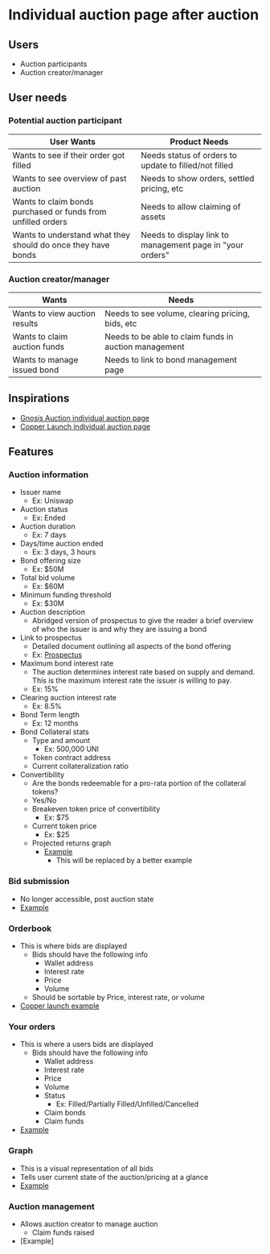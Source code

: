 # Individual auction page after auction

## Users

- Auction participants
- Auction creator/manager

## User needs

### Potential auction participant

| User Wants                                                   | Product Needs                                             |
| ------------------------------------------------------------ | --------------------------------------------------------- |
| Wants to see if their order got filled                       | Needs status of orders to update to filled/not filled     |
| Wants to see overview of past auction                        | Needs to show orders, settled pricing, etc                |
| Wants to claim bonds purchased or funds from unfilled orders | Needs to allow claiming of assets                         |
| Wants to understand what they should do once they have bonds | Needs to display link to management page in "your orders" |

### Auction creator/manager

| Wants                         | Needs                                                 |
| ----------------------------- | ----------------------------------------------------- |
| Wants to view auction results | Needs to see volume, clearing pricing, bids, etc      |
| Wants to claim auction funds  | Needs to be able to claim funds in auction management |
| Wants to manage issued bond   | Needs to link to bond management page                 |

## Inspirations

- [Gnosis Auction individual auction page](https://gnosis-auction.eth.link/#/auction?auctionId=52&chainId=1#topAnchor)
- [Copper Launch individual auction page](https://copperlaunch.com/auctions/0xeedca0c2cba983b718c66094fc8e41f9ed52f82a)

## Features

### Auction information

- Issuer name
  - Ex: Uniswap
- Auction status
  - Ex: Ended
- Auction duration
  - Ex: 7 days
- Days/time auction ended
  - Ex: 3 days, 3 hours
- Bond offering size
  - Ex: \$50M
- Total bid volume
  - Ex: \$60M
- Minimum funding threshold
  - Ex: \$30M
- Auction description
  - Abridged version of prospectus to give the reader a brief overview of who the issuer is and why they are issuing a bond
- Link to prospectus
  - Detailed document outlining all aspects of the bond offering
  - Ex: [Prospectus](https://www.sec.gov/Archives/edgar/data/320193/000119312513184506/d527270d424b2.htm)
- Maximum bond interest rate
  - The auction determines interest rate based on supply and demand. This is the maximum interest rate the issuer is willing to pay.
  - Ex: 15%
- Clearing auction interest rate
  - Ex: 8.5%
- Bond Term length
  - Ex: 12 months
- Bond Collateral stats
  - Type and amount
    - Ex: 500,000 UNI
  - Token contract address
  - Current collateralization ratio
- Convertibility
  - Are the bonds redeemable for a pro-rata portion of the collateral tokens?
  - Yes/No
  - Breakeven token price of convertibility
    - Ex: \$75
  - Current token price
    - Ex: \$25
  - Projected returns graph
    - [Example](../../assets/conversion_graph.png)
      - This will be replaced by a better example

### Bid submission

- No longer accessible, post auction state
- [Example](TODO)

### Orderbook

- This is where bids are displayed
  - Bids should have the following info
    - Wallet address
    - Interest rate
    - Price
    - Volume
  - Should be sortable by Price, interest rate, or volume
- [Copper launch example](../../assets/order_book_during_auction.png)

### Your orders

- This is where a users bids are displayed
  - Bids should have the following info
    - Wallet address
    - Interest rate
    - Price
    - Volume
    - Status
      - Ex: Filled/Partially Filled/Unfilled/Cancelled
    - Claim bonds
    - Claim funds
- [Example](../../assets/your_orders.png)

### Graph

- This is a visual representation of all bids
- Tells user current state of the auction/pricing at a glance
- [Example](../../assets/order_book_chart.png)

### Auction management

- Allows auction creator to manage auction
  - Claim funds raised
- [Example]

